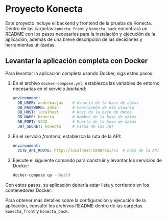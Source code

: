 # Proyecto Konecta

Este proyecto incluye el backend y frontend de la prueba de Konecta. Dentro de las carpetas `konecta_front` y `konecta_back` encontrará un README con los pasos necesarios para la instalación y ejecución de la aplicación, además de una breve descripción de las decisiones y herramientas utilizadas.

## Levantar la aplicación completa con Docker

Para levantar la aplicación completa usando Docker, siga estos pasos:

1. En el archivo `docker-compose.yml`, establezca las variables de entorno necesarias en el servicio *backend*:

    ```yaml
    environment:
      DB_USER: andrekasjas    # Usuario de la base de datos
      DB_PASSWORD: admin      # Contraseña de ese usuario
      DB_HOST: localhost      # Host de la base de datos
      DB_NAME: konecta        # Nombre de la base de datos
      DB_PORT: 5432           # Puerto de la base de datos
      JWT_SECRET: konecta     # Firma de los JWT
    ```

2. En el servicio *frontend*, establezca la ruta de la API:

    ```yaml
    environment:
      VITE_API_ROUTE: http://localhost:5000/api/v1  # Ruta de la API
    ```

3. Ejecute el siguiente comando para construir y levantar los servicios de Docker:

    ```bash
    docker-compose up --build
    ```

Con estos pasos, su aplicación debería estar lista y corriendo en los contenedores Docker.

Para obtener más detalles sobre la configuración y ejecución de la aplicación, consulte los archivos README dentro de las carpetas `konecta_front` y `konecta_back`.
